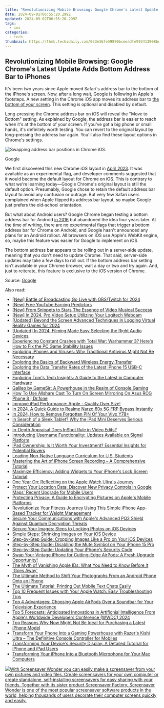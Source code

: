 ```yaml
---
title: "Revolutionizing Mobile Browsing: Google Chrome's Latest Update Adds Bottom Address Bar to iPhones"
date: 2024-09-01T06:55:20.299Z
updated: 2024-09-02T06:55:20.299Z
tags:
  - ios
categories:
  - tech
thumbnail: https://thmb.techidaily.com/033e16fe59890bceeadfe993413908bd7b5cc9fe4734b479814370ac29d24cc7.jpg
---
```


## Revolutionizing Mobile Browsing: Google Chrome's Latest Update Adds Bottom Address Bar to iPhones

It's been two years since Apple moved Safari's address bar to the bottom of the iPhone's screen. Now, after a long wait, Google is following in Apple's footsteps. A new setting in the Chrome iOS app moves its address bar to [the bottom of your screen](https://blog.google/products/chrome/customize-chrome-ios-address-bar/). This setting is optional and disabled by default.

 Long-pressing the Chrome address bar on iOS will reveal the "Move to Bottom" setting. As explained by Google, the address bar is easier to reach when it's at the bottom of your screen. If you've got a big phone or small hands, it's definitely worth testing. You can revert to the original layout by long-pressing the address bar again. You'll also find these layout options in Chrome's settings.

![Swapping address bar positions in Chrome iOS.](https://static1.howtogeekimages.com/wordpress/wp-content/uploads/2023/10/34-3.png) 

Google

 We first discovered this new Chrome iOS layout in [April 2023](https://article-files.techidaily.com/2024-approved-live-or-recorded-twitch-versus-youtube-face-off/). It was available as an experimental flag, and developer comments suggested that it would become the default layout for Chrome on iOS. This is contrary to what we're learning today—Google Chrome's original layout is still the default option. Presumably, Google chose to retain the default address bar layout to avoid any confusion or outrage. But very few Safari users complained when Apple flipped its address bar layout, so maybe Google just prefers the old-school orientation.

 But what about Android users? Google Chrome began testing a bottom address bar for Android [in 2016](https://www.androidpolice.com/2016/10/29/chrome-home-flag-hidden-chrome-devcanary-moves-address-bar-bottom/) but abandoned the idea four years later. At the time of writing, there are no experimental flags that trigger a bottom address bar for Chrome on Android, and Google hasn't announced any plans for an Android rollout. All browsers on iOS use Apple's WebKit engine, so, maybe this feature was easier for Google to implement on iOS.

 The bottom address bar appears to be rolling out in a server-side update, meaning that you don't need to update Chrome. That said, server-side updates may take a few days to roll out. If the bottom address bar setting isn't available in your Chrome browser, wait a day or two and try again. And, just to reiterate, this feature is exclusive to the iOS version of Chrome.

 Source: [Google](https://blog.google/products/chrome/customize-chrome-ios-address-bar/)

<ins class="adsbygoogle"
     style="display:block"
     data-ad-format="autorelaxed"
     data-ad-client="ca-pub-7571918770474297"
     data-ad-slot="1223367746"></ins>



<ins class="adsbygoogle"
     style="display:block"
     data-ad-client="ca-pub-7571918770474297"
     data-ad-slot="8358498916"
     data-ad-format="auto"
     data-full-width-responsive="true"></ins>

<span class="atpl-alsoreadstyle">Also read:</span>
<div><ul>
<li><a href="https://video-screen-grab.techidaily.com/new-battle-of-broadcasting-go-live-with-obstwitch-for-2024/"><u>[New] Battle of Broadcasting  Go Live with OBS/Twitch for 2024</u></a></li>
<li><a href="https://youtube-webster.techidaily.com/ree-youtube-earning-predictors/"><u>[New] Free YouTube Earning Predictors</u></a></li>
<li><a href="https://youtube-webster.techidaily.com/rom-snippets-to-stars-the-essence-of-video-musical-success/"><u>[New] From Snippets to Stars  The Essence of Video Musical Success</u></a></li>
<li><a href="https://screen-video-capture.techidaily.com/new-in-2024-pro-video-setup-utilizing-your-logitech-webcam/"><u>[New] In 2024, Pro Video Setup  Utilizing Your Logitech Webcam</u></a></li>
<li><a href="https://visual-screen-recording.techidaily.com/updated-beyond-the-screen-advanced-techniques-in-logging-virtual-reality-games-for-2024/"><u>[Updated] Beyond the Screen  Advanced Techniques in Logging Virtual Reality Games for 2024</u></a></li>
<li><a href="https://eaxpv-info.techidaily.com/updated-in-2024-filming-made-easy-selecting-the-right-audio-devices/"><u>[Updated] In 2024, Filming Made Easy  Selecting the Right Audio Devices</u></a></li>
<li><a href="https://win-answers.techidaily.com/experiencing-constant-crashes-with-total-war-warhammer-3-heres-how-to-fix-the-pc-game-stability-issues/"><u>Experiencing Constant Crashes with Total War: Warhammer 3? Here's How to Fix the PC Game Stability Issues</u></a></li>
<li><a href="https://os-tips.techidaily.com/exploring-iphones-and-viruses-why-traditional-antivirus-might-not-be-necessary/"><u>Exploring iPhones and Viruses: Why Traditional Antivirus Might Not Be Necessary</u></a></li>
<li><a href="https://os-tips.techidaily.com/exploring-the-basics-of-backward-wireless-energy-transfer/"><u>Exploring the Basics of Backward Wireless Energy Transfer</u></a></li>
<li><a href="https://os-tips.techidaily.com/exploring-the-data-transfer-rates-of-the-latest-iphone-15-usb-c-interface/"><u>Exploring the Data Transfer Rates of the Latest iPhone 15 USB-C Interface</u></a></li>
<li><a href="https://hardware-reviews.techidaily.com/exploring-toms-tech-insights-a-guide-to-the-latest-in-computer-hardware/"><u>Exploring Tom's Tech Insights: A Guide to the Latest in Computer Hardware</u></a></li>
<li><a href="https://os-tips.techidaily.com/galileo-by-gamesir-a-powerhouse-in-the-realm-of-console-gaming/"><u>Galileo by GameSir: A Powerhouse in the Realm of Console Gaming</u></a></li>
<li><a href="https://screen-mirror.techidaily.com/how-to-use-allshare-cast-to-turn-on-screen-mirroring-on-asus-rog-phone-8-drfone-by-drfone-android/"><u>How To Use Allshare Cast To Turn On Screen Mirroring On Asus ROG Phone 8 | Dr.fone</u></a></li>
<li><a href="https://os-tips.techidaily.com/improve-ipad-performance-apple-quality-over-size/"><u>Improve iPad Performance: Apple - Quality Over Size!</u></a></li>
<li><a href="https://android-frp.techidaily.com/in-2024-a-quick-guide-to-realme-narzo-60x-5g-frp-bypass-instantly-by-drfone-android/"><u>In 2024, A Quick Guide to Realme Narzo 60x 5G FRP Bypass Instantly</u></a></li>
<li><a href="https://android-unlock.techidaily.com/in-2024-how-to-remove-forgotten-pin-of-your-vivo-y78plus-by-drfone-android/"><u>In 2024, How to Remove Forgotten PIN Of Your Vivo Y78+</u></a></li>
<li><a href="https://os-tips.techidaily.com/in-search-of-a-sleek-tablet-why-the-ipad-mini-deserves-serious-consideration/"><u>In Search of a Sleek Tablet? Why the iPad Mini Deserves Serious Consideration</u></a></li>
<li><a href="https://extra-lessons.techidaily.com/in-depth-appraisal-does-inshot-rule-in-video-edits/"><u>In-Depth Appraisal  Does InShot Rule in Video Edits?</u></a></li>
<li><a href="https://os-tips.techidaily.com/introducing-username-functionality-updates-available-on-signal-platform/"><u>Introducing Username Functionality: Updates Available on Signal Platform</u></a></li>
<li><a href="https://os-tips.techidaily.com/ipad-ownership-is-it-worth-your-investment-essential-insights-for-potential-buyers/"><u>IPad Ownership: Is It Worth Your Investment? Essential Insights for Potential Buyers</u></a></li>
<li><a href="https://mondly-stories.techidaily.com/leading-non-native-language-curriculum-for-us-students/"><u>Leading Non-Native Language Curriculum for U.S. Students</u></a></li>
<li><a href="https://os-tips.techidaily.com/mastering-the-art-of-iphone-screen-recording-a-comprehensive-tutorial/"><u>Mastering the Art of iPhone Screen Recording – A Comprehensive Tutorial</u></a></li>
<li><a href="https://os-tips.techidaily.com/maximize-efficiency-adding-widgets-to-your-iphones-lock-screen-tutorial/"><u>Maximize Efficiency: Adding Widgets to Your iPhone's Lock Screen Tutorial</u></a></li>
<li><a href="https://os-tips.techidaily.com/one-year-on-reflecting-on-the-apple-watch-ultras-journey/"><u>One Year On: Reflecting on the Apple Watch Ultra's Journey</u></a></li>
<li><a href="https://os-tips.techidaily.com/protect-your-location-data-discover-new-privacy-controls-in-google-maps-recent-upgrade-for-mobile-users/"><u>Protect Your Location Data: Discover New Privacy Controls in Google Maps' Recent Upgrade for Mobile Users</u></a></li>
<li><a href="https://os-tips.techidaily.com/protecting-privacy-a-guide-to-encrypting-pictures-on-apples-mobile-platforms/"><u>Protecting Privacy: A Guide to Encrypting Pictures on Apple's Mobile Platforms</u></a></li>
<li><a href="https://os-tips.techidaily.com/revolutionize-your-fitness-journey-using-this-simple-iphone-app-based-tracker-for-weight-management/"><u>Revolutionize Your Fitness Journey Using This Simple iPhone App-Based Tracker for Weight Management</u></a></li>
<li><a href="https://os-tips.techidaily.com/secure-your-communications-with-apples-advanced-pq3-shield-against-quantum-decryption-threats/"><u>Secure Your Communications with Apple's Advanced PQ3 Shield Against Quantum Decryption Threats</u></a></li>
<li><a href="https://os-tips.techidaily.com/secure-your-images-steps-to-locking-photos-on-ios-devices/"><u>Secure Your Images: Steps to Locking Photos on iOS Devices</u></a></li>
<li><a href="https://os-tips.techidaily.com/simple-steps-shrinking-images-on-your-ios-device/"><u>Simple Steps: Shrinking Images on Your iOS Device</u></a></li>
<li><a href="https://os-tips.techidaily.com/step-by-step-guide-cropping-images-like-a-pro-on-your-ios-devices/"><u>Step-by-Step Guide: Cropping Images Like a Pro on Your iOS Devices</u></a></li>
<li><a href="https://os-tips.techidaily.com/step-by-step-guide-disabling-the-mute-symbol-on-your-iphone-15-pro/"><u>Step-by-Step Guide: Disabling the Mute Symbol on Your iPhone 15 Pro</u></a></li>
<li><a href="https://os-tips.techidaily.com/step-by-step-guide-updating-your-iphones-security-code/"><u>Step-by-Step Guide: Updating Your iPhone's Security Code</u></a></li>
<li><a href="https://os-tips.techidaily.com/swap-your-vintage-iphone-for-cutting-edge-airpods-a-fresh-upgrade-opportunity/"><u>Swap Your Vintage iPhone for Cutting-Edge AirPods: A Fresh Upgrade Opportunity!</u></a></li>
<li><a href="https://os-tips.techidaily.com/the-myth-of-vanishing-apple-ids-what-you-need-to-know-before-it-goes-away/"><u>The Myth of Vanishing Apple IDs: What You Need to Know Before It 'Goes Away'</u></a></li>
<li><a href="https://os-tips.techidaily.com/the-ultimate-method-to-shift-your-photographs-from-an-android-phone-onto-an-iphone/"><u>The Ultimate Method to Shift Your Photographs From an Android Phone Onto an iPhone</u></a></li>
<li><a href="https://os-tips.techidaily.com/the-ultimate-tutorial-printing-out-mobile-text-chats-easily/"><u>The Ultimate Tutorial: Printing Out Mobile Text Chats Easily</u></a></li>
<li><a href="https://os-tips.techidaily.com/top-10-frequent-issues-with-your-apple-watch-easy-troubleshooting-tips/"><u>Top 10 Frequent Issues with Your Apple Watch: Easy Troubleshooting Tips</u></a></li>
<li><a href="https://os-tips.techidaily.com/top-4-advantages-choosing-apple-airpods-over-a-soundbar-for-your-television-experience/"><u>Top 4 Advantages: Choosing Apple AirPods Over a Soundbar for Your Television Experience</u></a></li>
<li><a href="https://os-tips.techidaily.com/top-5-forecasts-anticipated-innovations-in-artificnial-intelligence-from-apples-worldwide-developers-conference-wwdc-2024/"><u>Top 5 Forecasts: Anticipated Innovations in Artificnial Intelligence From Apple's Worldwide Developers Conference (WWDC) 2024</u></a></li>
<li><a href="https://os-tips.techidaily.com/top-reasons-why-now-might-not-be-ideal-for-purchasing-a-latest-iphone-model/"><u>Top Reasons Why Now Might Not Be Ideal for Purchasing a Latest iPhone Model</u></a></li>
<li><a href="https://os-tips.techidaily.com/transform-your-phone-into-a-gaming-powerhouse-with-razers-kishi-ultra-the-definitive-console-controller-for-mobiles/"><u>Transform Your Phone Into a Gaming Powerhouse with Razer's Kishi Ultra – The Definitive Console Controller for Mobiles</u></a></li>
<li><a href="https://os-tips.techidaily.com/transforming-your-devices-security-display-a-detailed-tutorial-for-iphone-and-ipad-users/"><u>Transforming Your Device's Security Display: A Detailed Tutorial for iPhone and iPad Users</u></a></li>
<li><a href="https://os-tips.techidaily.com/transforming-your-iphone-into-a-bluetooth-microphone-for-your-mac-computers/"><u>Transforming Your iPhone Into a Bluetooth Microphone for Your Mac Computers</u></a></li>
</ul></div>

<!-- affiliate ads begin -->
<a href="https://secure.2checkout.com/order/checkout.php?PRODS=195080&QTY=1&AFFILIATE=108875&CART=1"><img src="https://www.blumentals.net/scrwonder/images/screensaver-software.png" border="0">With Screensaver Wonder you can easily make a screensaver from your own pictures and video files. Create screensavers for your own computer or create standalone, self-installing screensavers for easy sharing with your friends. Together with its sister product Screensaver Factory, Screensaver Wonder is one of the most popular screensaver software products in the world, helping thousands of users decorate their computer screens quickly and easily.</a>
<!-- affiliate ads end -->
